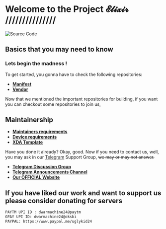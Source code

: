 # Welcome to the Project 𝓔𝓵𝓲𝔁𝓲𝓻 ///////////////

![Source Code](https://i.imgur.com/sspznYv.jpg)

## Basics that you may need to know

### Lets begin the madness !

To get started, you gonna have to check the following repositories:

* [**Manifest**](https://github.com/Project-Elixir/manifest)
* [**Vendor**](https://github.com/Project-Elixir/vendor_aosp)

Now that we mentioned the important repositories for building, if you want you can checkout some repositories to join us, 

## Maintainership 

* [**Maintainers requirements**](https://github.com/Project-Elixir/docs/blob/master/maintainers_requirements.md)
* [**Device requirements**](https://github.com/Project-Elixir/docs/blob/master/device_requirements.md)
* [**XDA Template**](https://raw.githubusercontent.com/Project-Elixir/docs/master/xda_template.txt)

Have you done it already? Okay, good. Now if you need to contact us, well, you may ask in our [Telegram](https://t.me/Elixir_Discussion) Support Group, ~~we may or may not answer.~~

 * [**Telegram Discussion Group**](https://t.me/Elixir_Discussion)
 * [**Telegram Announcements Channel**](https://t.me/Elixir_Updates)
 * [**Our OFFICIAL Website**](https://projectelixiros.com/)

## If you have liked our work and want to support us please consider donating for servers

```bash
PAYTM UPI ID : dwarmachine24@paytm
GPAY UPI ID: dwarmachine24@oksbi
PAYPAL: https://www.paypal.me/uglykid24
```

